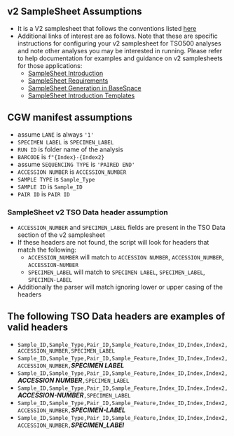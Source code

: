 ## v2 SampleSheet Assumptions

- It is a V2 samplesheet that follows the conventions listed [here](https://support-docs.illumina.com/SW/DRAGEN_TSO500_v2.5/Content/SW/Apps/SampleSheetReqs_fDRAG_mTSO500v2.htm)
- Additional links of interest are as follows. Note that these are specific instructions for configuring your v2 samplesheet for TSO500 analyses and note other analyses you may be interested in running.
Please refer to help documentation for examples and guidance on v2 samplesheets for those applications:
  - [SampleSheet Introduction](https://help.tso500software.illumina.com/run-set-up/sample-sheet-introduction)
  - [SampleSheet Requirements](https://help.tso500software.illumina.com/run-set-up/sample-sheet-requirements)
  - [SampleSheet Generation in BaseSpace](https://help.tso500software.illumina.com/run-set-up/sample-sheet-creation-in-basespace-run-planning-tool)
  - [SampleSheet Introduction Templates](https://help.tso500software.illumina.com/run-set-up/sample-sheet-templates)

## CGW manifest assumptions

- assume ```LANE``` is always ```'1'```
- ```SPECIMEN LABEL``` is  ```SPECIMEN_LABEL```
- ```RUN ID``` is folder name of the analysis
- ```BARCODE``` is ```f"{Index}-{Index2}```
- assume ```SEQUENCING TYPE``` is ```'PAIRED END'```
- ```ACCESSION NUMBER``` is ```ACCESSION_NUMBER```
- ```SAMPLE TYPE``` is ```Sample_Type```
- ```SAMPLE ID``` is ```Sample_ID```
- ```PAIR ID``` is ```PAIR ID```  


### SampleSheet v2 TSO Data header assumption

- ```ACCESSION_NUMBER``` and ```SPECIMEN_LABEL``` fields are present in the TSO Data section of the v2 samplesheet
- If these headers are not found, the script will look for headers that match the following:
  - ```ACCESSION_NUMBER```  will match to ```ACCESSION NUMBER```, ```ACCESSION_NUMBER```, ```ACCESSION-NUMBER```
  - ```SPECIMEN_LABEL``` will match to ```SPECIMEN LABEL```, ```SPECIMEN_LABEL```, ```SPECIMEN-LABEL```
- Additionally the parser will match ignoring lower or upper casing of the headers

## The following TSO Data headers are examples of valid headers
- ```Sample_ID,Sample_Type,Pair_ID,Sample_Feature,Index_ID,Index,Index2,ACCESSION_NUMBER,SPECIMEN_LABEL```
- ```Sample_ID,Sample_Type,Pair_ID,Sample_Feature,Index_ID,Index,Index2,ACCESSION_NUMBER,```***SPECIMEN LABEL***
- ```Sample_ID,Sample_Type,Pair_ID,Sample_Feature,Index_ID,Index,Index2,```***ACCESSION NUMBER***```,SPECIMEN_LABEL```
- ```Sample_ID,Sample_Type,Pair_ID,Sample_Feature,Index_ID,Index,Index2,```***ACCESSION-NUMBER***```,SPECIMEN_LABEL```
- ```Sample_ID,Sample_Type,Pair_ID,Sample_Feature,Index_ID,Index,Index2,ACCESSION_NUMBER,```***SPECIMEN-LABEL***
- ```Sample_ID,Sample_Type,Pair_ID,Sample_Feature,Index_ID,Index,Index2,ACCESSION_NUMBER,```***SPECIMEN_LABEl***